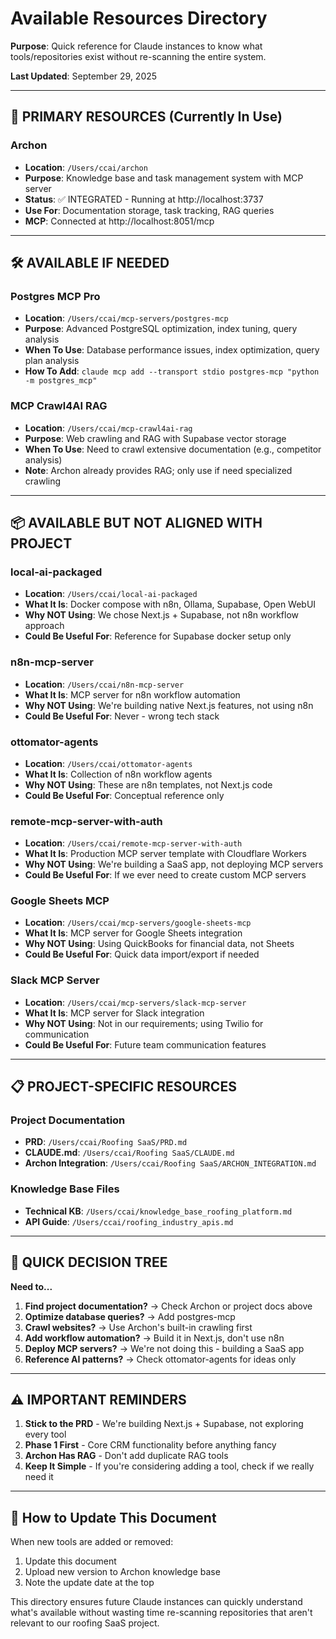 # Available Resources Directory

**Purpose**: Quick reference for Claude instances to know what tools/repositories exist without re-scanning the entire system.

**Last Updated**: September 29, 2025

---

## 🎯 PRIMARY RESOURCES (Currently In Use)

### Archon
- **Location**: `/Users/ccai/archon`
- **Purpose**: Knowledge base and task management system with MCP server
- **Status**: ✅ INTEGRATED - Running at http://localhost:3737
- **Use For**: Documentation storage, task tracking, RAG queries
- **MCP**: Connected at http://localhost:8051/mcp

---

## 🛠️ AVAILABLE IF NEEDED

### Postgres MCP Pro
- **Location**: `/Users/ccai/mcp-servers/postgres-mcp`
- **Purpose**: Advanced PostgreSQL optimization, index tuning, query analysis
- **When To Use**: Database performance issues, index optimization, query plan analysis
- **How To Add**: `claude mcp add --transport stdio postgres-mcp "python -m postgres_mcp"`

### MCP Crawl4AI RAG
- **Location**: `/Users/ccai/mcp-crawl4ai-rag`
- **Purpose**: Web crawling and RAG with Supabase vector storage
- **When To Use**: Need to crawl extensive documentation (e.g., competitor analysis)
- **Note**: Archon already provides RAG; only use if need specialized crawling

---

## 📦 AVAILABLE BUT NOT ALIGNED WITH PROJECT

### local-ai-packaged
- **Location**: `/Users/ccai/local-ai-packaged`
- **What It Is**: Docker compose with n8n, Ollama, Supabase, Open WebUI
- **Why NOT Using**: We chose Next.js + Supabase, not n8n workflow approach
- **Could Be Useful For**: Reference for Supabase docker setup only

### n8n-mcp-server
- **Location**: `/Users/ccai/n8n-mcp-server`
- **What It Is**: MCP server for n8n workflow automation
- **Why NOT Using**: We're building native Next.js features, not using n8n
- **Could Be Useful For**: Never - wrong tech stack

### ottomator-agents
- **Location**: `/Users/ccai/ottomator-agents`
- **What It Is**: Collection of n8n workflow agents
- **Why NOT Using**: These are n8n templates, not Next.js code
- **Could Be Useful For**: Conceptual reference only

### remote-mcp-server-with-auth
- **Location**: `/Users/ccai/remote-mcp-server-with-auth`
- **What It Is**: Production MCP server template with Cloudflare Workers
- **Why NOT Using**: We're building a SaaS app, not deploying MCP servers
- **Could Be Useful For**: If we ever need to create custom MCP servers

### Google Sheets MCP
- **Location**: `/Users/ccai/mcp-servers/google-sheets-mcp`
- **What It Is**: MCP server for Google Sheets integration
- **Why NOT Using**: Using QuickBooks for financial data, not Sheets
- **Could Be Useful For**: Quick data import/export if needed

### Slack MCP Server
- **Location**: `/Users/ccai/mcp-servers/slack-mcp-server`
- **What It Is**: MCP server for Slack integration
- **Why NOT Using**: Not in our requirements; using Twilio for communication
- **Could Be Useful For**: Future team communication features

---

## 📋 PROJECT-SPECIFIC RESOURCES

### Project Documentation
- **PRD**: `/Users/ccai/Roofing SaaS/PRD.md`
- **CLAUDE.md**: `/Users/ccai/Roofing SaaS/CLAUDE.md`
- **Archon Integration**: `/Users/ccai/Roofing SaaS/ARCHON_INTEGRATION.md`

### Knowledge Base Files
- **Technical KB**: `/Users/ccai/knowledge_base_roofing_platform.md`
- **API Guide**: `/Users/ccai/roofing_industry_apis.md`

---

## 🚀 QUICK DECISION TREE

**Need to...**

1. **Find project documentation?** → Check Archon or project docs above
2. **Optimize database queries?** → Add postgres-mcp
3. **Crawl websites?** → Use Archon's built-in crawling first
4. **Add workflow automation?** → Build it in Next.js, don't use n8n
5. **Deploy MCP servers?** → We're not doing this - building a SaaS app
6. **Reference AI patterns?** → Check ottomator-agents for ideas only

---

## ⚠️ IMPORTANT REMINDERS

1. **Stick to the PRD** - We're building Next.js + Supabase, not exploring every tool
2. **Phase 1 First** - Core CRM functionality before anything fancy
3. **Archon Has RAG** - Don't add duplicate RAG tools
4. **Keep It Simple** - If you're considering adding a tool, check if we really need it

---

## 🔄 How to Update This Document

When new tools are added or removed:
1. Update this document
2. Upload new version to Archon knowledge base
3. Note the update date at the top

This directory ensures future Claude instances can quickly understand what's available without wasting time re-scanning repositories that aren't relevant to our roofing SaaS project.